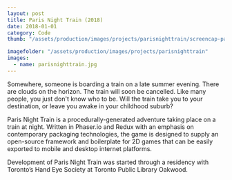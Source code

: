 ```yaml
---
layout: post
title: Paris Night Train (2018)
date: 2018-01-01
category: Code
thumb: "/assets/production/images/projects/parisnighttrain/screencap-paris-night-train_THUMB.jpg"

imagefolder: "/assets/production/images/projects/parisnighttrain"
images:
  - name: parisnighttrain.jpg
---
```


Somewhere, someone is boarding a train on a late summer evening.
There are clouds on the horizon.
The train will soon be cancelled.
Like many people, you just don't know who to be. Will the train take you to your destination, or leave you awake in your childhood suburb?

Paris Night Train is a procedurally-generated adventure taking place on a train at night. Written in Phaser.io and Redux with an emphasis on contemporary packaging technologies, the game is designed to supply an open-source framework and boilerplate for 2D games that can be easily exported to mobile and desktop internet platforms.

Development of Paris Night Train was started through a residency with Toronto’s Hand Eye Society at Toronto Public Library Oakwood.
